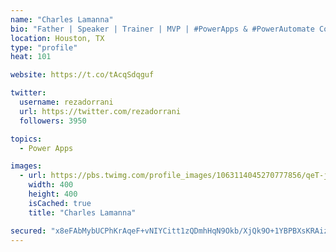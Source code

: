 ```yaml
---
name: "Charles Lamanna"
bio: "Father | Speaker | Trainer | MVP | #PowerApps & #PowerAutomate Community Super User | YouTuber Right-pointing triangle http://youtube.com/c/rezadorrani | Learn - Share - Clockwise rightwards and leftwards open circle arrows"
location: Houston, TX
type: "profile"
heat: 101

website: https://t.co/tAcqSdqguf

twitter:
  username: rezadorrani
  url: https://twitter.com/rezadorrani
  followers: 3950

topics:
  - Power Apps

images:
  - url: https://pbs.twimg.com/profile_images/1063114045270777856/qeT-jpWr_400x400.jpg
    width: 400
    height: 400
    isCached: true
    title: "Charles Lamanna"

secured: "x8eFAbMybUCPhKrAqeF+vNIYCitt1zQDmhHqN9Okb/XjQk9O+1YBPBXsKRAizOPE4JZ0CB8CkC59EKGEYshWfqR4BX4ONOFAwQlbIQURoJRtOdstzmrJrkFfiIXKSdwM+xAMBWt8cVRtaGWRitNeEc/ai5nUJoA+GmyNzWlJe9Ojdf7z2j7EzPBPQMpzJIQTOTY6V0QiawxZz4uGe0Ee/RjrOvjWUm42VZMWlkTi6n70stHvy0MI+dYytGfp5WBRC24qJ3FETHBRoz53J8amSsoSJ/Sp6KyWGWj4boWG59iYNsgDci3Xt6xvhJsE9IGWjhPigyziZQQ2Fz4wxoGCmDYJkGvAY1GrHcmCC1AKfeIrANCvozofRtrg3PTT2ENDFiDIonexDMrVQQMaVokMKBYis6bpfhCjEUV7wrKig6I=;h9llF5w+LFl9IKBbR8OeYQ=="
---
```


